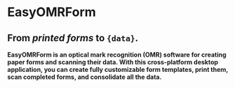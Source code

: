 # EasyOMRForm

## From _printed forms_ to `{data}`.

**EasyOMRForm is an optical mark recognition (OMR) software for creating paper forms and scanning their data. With this cross-platform desktop application, you can create fully customizable form templates, print them, scan completed forms, and consolidate all the data.**
